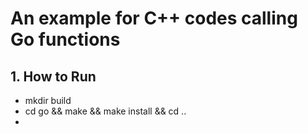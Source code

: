 # An example for C++ codes calling Go functions

## 1. How to Run
- mkdir build
- cd go && make && make install && cd ..
-
